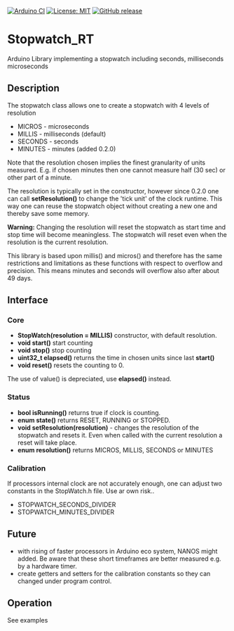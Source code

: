 
[![Arduino CI](https://github.com/RobTillaart/Stopwatch_RT/workflows/Arduino%20CI/badge.svg)](https://github.com/marketplace/actions/arduino_ci)
[![License: MIT](https://img.shields.io/badge/license-MIT-green.svg)](https://github.com/RobTillaart/Stopwatch_RT/blob/master/LICENSE)
[![GitHub release](https://img.shields.io/github/release/RobTillaart/Stopwatch_RT.svg?maxAge=3600)](https://github.com/RobTillaart/Stopwatch_RT/releases)


# Stopwatch_RT

Arduino Library implementing a stopwatch including seconds, milliseconds microseconds

## Description

The stopwatch class allows one to create a stopwatch with 4 levels of resolution
- MICROS - microseconds 
- MILLIS - milliseconds (default)
- SECONDS - seconds
- MINUTES - minutes (added 0.2.0)

Note that the resolution chosen implies the finest granularity of units measured.
E.g. if chosen minutes then one cannot measure half (30 sec) or other part of a minute.

The resolution is typically set in the constructor, however since 0.2.0 one can call
**setResolution()** to change the 'tick unit' of the clock runtime. 
This way one can reuse the stopwatch object without creating a new one and thereby
save some memory.

**Warning:** Changing the resolution will reset the stopwatch 
as start time and stop time will become meaningless.
The stopwatch will reset even when the resolution is the current resolution.

This library is based upon millis() and micros() and therefore has the same 
restrictions and limitations as these functions with respect to overflow 
and precision.
This means minutes and seconds will overflow also after about 49 days.


## Interface

### Core

- **StopWatch(resolution = MILLIS)** constructor, with default resolution.
- **void start()** start counting
- **void stop()** stop counting
- **uint32_t elapsed()** returns the time in chosen units since last **start()**
- **void reset()** resets the counting to 0.

The use of value() is depreciated, use **elapsed()** instead.

### Status

- **bool isRunning()** returns true if clock is counting.
- **enum state()** returns RESET, RUNNING or STOPPED.
- **void setResolution(resolution)** - changes the resolution of the stopwatch and resets it. Even when called with the current resolution a reset will take place. 
- **enum resolution()** returns MICROS, MILLIS, SECONDS or MINUTES


### Calibration

If processors internal clock are not accurately enough, one can adjust two constants in the StopWatch.h file. Use ar own risk..

- STOPWATCH_SECONDS_DIVIDER
- STOPWATCH_MINUTES_DIVIDER


## Future

- with rising of faster processors in Arduino eco system, 
NANOS might added. Be aware that these short timeframes are better measured e.g. by a hardware timer.
- create getters and setters for the calibration constants so they can 
changed under program control.

## Operation

See examples
